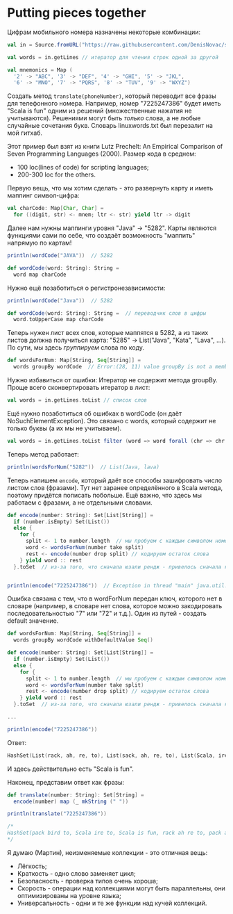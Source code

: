 # Putting pieces together

Цифрам мобильного номера назначены некоторые комбинации:

```scala
val in = Source.fromURL("https://raw.githubusercontent.com/DenisNovac/scala-coursera/master/001%20-%20Functional%20Programming%20Principles%20in%20Scala/Week%206/Lectures/linuxwords.txt")

val words = in.getLines // итератор для чтения строк одной за другой

val mnemonics = Map (
  '2' -> "ABC", '3' -> "DEF", '4' -> "GHI", '5' -> "JKL",
  '6' -> "MNO", '7' -> "PQRS", '8' -> "TUV", '9' -> "WXYZ")
```

Создать метод `translate(phoneNumber)`, который переводит все фразы для телефонного номера. Например, номер "7225247386" будет иметь "Scala is fun" одним из решений (множественные нажатия не учитываются). Решениями могут быть *только* слова, а не любые случайные сочетания букв. Словарь linuxwords.txt был перезалит на мой гитхаб.

Этот пример был взят из книги Lutz Prechelt: An Empirical Comparison of Seven Programming Languages (2000). Размер кода в среднем:

- 100 loc(lines of code) for scripting languages;
- 200-300 loc for the others.

Первую вещь, что мы хотим сделать - это развернуть карту и иметь маппинг символ-цифра:

```scala
val charCode: Map[Char, Char] =
  for ((digit, str) <- mnem; ltr <- str) yield ltr -> digit
```

Далее нам нужны маппинги уровня "Java" -> "5282". Карты являются функциями сами по себе, что создаёт возможность "маппить" напрямую по картам!

```scala
println(wordCode("JAVA"))  // 5282

def wordCode(word: String): String =
  word map charCode
```

Нужно ещё позаботиться о регистронезависимости:

```scala
println(wordCode("Java"))  // 5282

def wordCode(word: String): String =  // переводчик слов в цифры
  word.toUpperCase map charCode
```

Теперь нужен лист всех слов, которые маппятся в 5282, а из таких листов должна получиться карта: "5285" -> List("Java", "Kata", "Lava", ...). По сути, мы здесь *группируем* слова по коду.

```scala
def wordsForNum: Map[String, Seq[String]] =
  words groupBy wordCode  // Error:(28, 11) value groupBy is not a member of Iterator[String]
``` 

Нужно избавиться от ошибки: Итератор не содержит метода groupBy. Проще всего сконвертировать итератор в лист:

```scala
val words = in.getLines.toList // список слов
```

Ещё нужно позаботиться об ошибках в wordCode (он даёт NoSuchElementException). Это связано с words, который содержит не только буквы (а их мы не учитываем).

```scala
val words = in.getLines.toList filter (word => word forall (chr => chr.isLetter)) 
```

Теперь метод работает:

```scala
println(wordsForNum("5282"))  // List(Java, lava)
```

Теперь напишем `encode`, который даёт все способы зашифровать число листом слов (фразами). Тут нет заранее определённого в Scala метода, поэтому придётся пописать побольше. Ещё важно, что здесь мы работаем с фразами, а не отдельными словами. 

```scala
def encode(number: String): Set[List[String]] =
  if (number.isEmpty) Set(List())
  else {
    for {
      split <- 1 to number.length  // мы пробуем с каждым символом номера (первый, первые два, первые три)
      word <- wordsForNum(number take split)
      rest <- encode(number drop split) // кодируем остаток слова
    } yield word :: rest
  }.toSet  // из-за того, что сначала юзали рендж - привелось сначала к IndexedSeq


println(encode("7225247386"))  // Exception in thread "main" java.util.NoSuchElementException
```

Ошибка связана с тем, что в wordForNum передан ключ, которого нет в словаре (например, в словаре нет слова, которое можно закодировать последовательностью "7" или "72" и т.д.). Один из путей - создать default значение.

```scala
def wordsForNum: Map[String, Seq[String]] =
  words groupBy wordCode withDefaultValue Seq()

def encode(number: String): Set[List[String]] =
  if (number.isEmpty) Set(List())
  else {
    for {
      split <- 1 to number.length  // мы пробуем с каждым символом номера (первый, первые два, первые три)
      word <- wordsForNum(number take split)
      rest <- encode(number drop split) // кодируем остаток слова
    } yield word :: rest
  }.toSet  // из-за того, что сначала юзали рендж - привелось сначала к IndexedSeq

...

println(encode("7225247386"))
```

Ответ:

```scala
HashSet(List(rack, ah, re, to), List(sack, ah, re, to), List(Scala, ire, to), List(rack, bird, to), List(pack, air, fun), List(pack, ah, re, to), List(pack, bird, to), List(Scala, is, fun), List(sack, bird, to), List(sack, air, fun), List(rack, air, fun))
```

И здесь действительно есть "Scala is fun".

Наконец, представим ответ как фразы:

```scala
def translate(number: String): Set[String] =
  encode(number) map (_ mkString (" "))

println(translate("7225247386"))

/*
HashSet(pack bird to, Scala ire to, Scala is fun, rack ah re to, pack air fun, sack air fun, pack ah re to, sack bird to, rack bird to, sack ah re to, rack air fun)
*/
```

Я думаю (Мартин), неизменяемые коллекции - это отличная вещь:

- Лёгкость;
- Краткость - одно слово заменяет цикл;
- Безопасность - проверка типов очень хороша;
- Скорость - операции над коллекциями могут быть параллельны, они оптимизированы на уровне языка;
- Универсальность - одни и те же функции над кучей коллекций.

